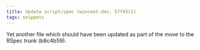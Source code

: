 ```yaml
---
title: Update script/spec (wincent.dev, 57f43c1)
tags: snippets
---
```


Yet another file which should have been updated as part of the move to the RSpec trunk (b8c4b59).
